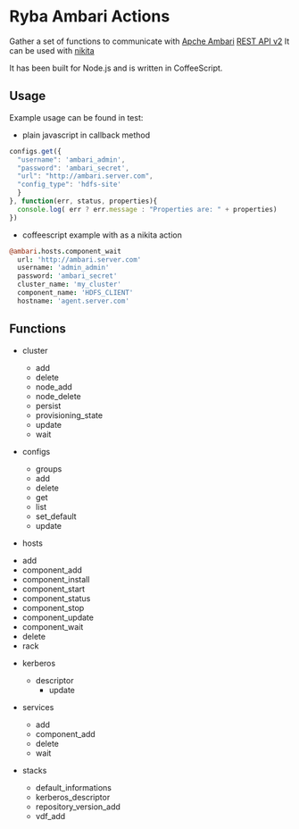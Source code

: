 # Ryba Ambari Actions

Gather a set of functions to communicate with [Apche Ambari](https://ambari.apache.org/) [REST API v2](https://github.com/apache/ambari/blob/trunk/ambari-server/docs/api/v1)
It can be used with [nikita](https://github.com/adaltas/node-nikita)

It has been built for Node.js and is written in CoffeeScript.

## Usage

Example usage can be found in test:

- plain javascript in callback method
```javascript
configs.get({
  "username": 'ambari_admin',
  "password": 'ambari_secret',
  "url": "http://ambari.server.com",
  "config_type": 'hdfs-site'
  }
}, function(err, status, properties){
  console.log( err ? err.message : "Properties are: " + properties)
})
```

- coffeescript example with as a nikita action

```coffee
@ambari.hosts.component_wait
  url: 'http://ambari.server.com'
  username: 'admin_admin'
  password: 'ambari_secret'
  cluster_name: 'my_cluster'
  component_name: 'HDFS_CLIENT'
  hostname: 'agent.server.com'

```

## Functions

* cluster
  - add
  - delete
  - node_add
  - node_delete
  - persist
  - provisioning_state
  - update
  - wait

* configs
  * groups
   - add
   - delete
  - get
  - list
  - set_default
  - update

* hosts
 - add
 - component_add
 - component_install
 - component_start
 - component_status
 - component_stop
 - component_update
 - component_wait
 - delete
 - rack

* kerberos
  * descriptor
    - update

* services
  - add
  - component_add
  - delete
  - wait

* stacks
  - default_informations
  - kerberos_descriptor
  - repository_version_add
  - vdf_add
  